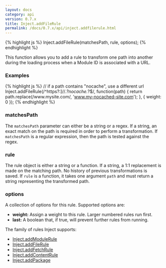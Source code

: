 ```yaml
---
layout: docs
category: api
version: 0.7.x
title: Inject.addFileRule
permalink: /docs/0.7.x/api/inject.addfilerule.html
---
```


{% highlight js %}
Inject.addFileRule(matchesPath, rule, options);
{% endhighlight %}

This function allows you to add a rule to transform one path into another during the loading process when a Module ID is associated with a URL.

### Examples
{% highlight js %}
// if a path contains "nocache", use a different url
Inject.addFileRule(/^https?:]\/\/.*?nocache.*?$/, function(path) {
  return path.replace(/www\.mysite\.com/, 'www.my-nocached-site.com');
}, { weight: 0 });
{% endhighlight %}

### matchesPath
The `matchesPath` parameter can either be a string or a regex. If a string, an exact match on the path is required in order to perform a transformation. If `matchesPath` is a regular expression, then the path is tested against the regex.

### rule
The rule object is either a string or a function. If a string, a 1:1 replacement is made on the matching path. No history of previous transformations is saved. If `rule` is a function, it takes one argument `path` and must return a string representing the transformed path.

### options
A collection of options for this rule. Supported options are:

* **weight:** Assign a weight to this rule. Larger numbered rules run first.
* **last:** A boolean that, if true, will prevent further rules from running.

The family of rules Inject supports:

* [Inject.addModuleRule](/docs/0.7.x/api/inject.addmodulerule.html)
* [Inject.addFileRule](/docs/0.7.x/api/inject.addfilerule.html)
* [Inject.addFetchRule](/docs/0.7.x/api/inject.addfetchrule.html)
* [Inject.addContentRule](/docs/0.7.x/api/inject.addcontentrule.html)
* [Inject.addPackage](/docs/0.7.x/api/inject.addpackage.html)
